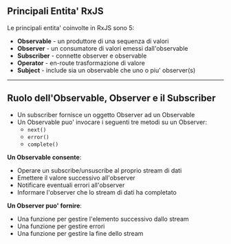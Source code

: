 ## Principali Entita' RxJS
Le principali entita' coinvolte in RxJS sono 5:
- **Observable** - un produttore di una sequenza di valori
- **Observer** - un consumatore di valori emessi dall'observable 
- **Subscriber** - connette observer e observable 
- **Operator** - en-route trasformazione di valore 
- **Subject** - include sia un observable che uno o piu' observer(s)
---
## Ruolo dell'Observable, Observer e il Subscriber
- Un subscriber fornisce un oggetto Observer ad un Observable 
- Un Observable puo' invocare i seguenti tre metodi su un Observer:  
  -  `next()`
  - `error()`
  - `complete()`
  
**Un Observable consente**:
- Operare un subscribe/unsuscribe al proprio stream di dati
- Emettere il valore successivo all'observer
- Notificare eventuali errori all'observer
- Informare l'observer che lo stream di dati ha completato

**Un Observer puo' fornire**:
- Una funzione per gestire l'elemento successivo dallo stream
- Una funzione per gestire errori
- Una funzione per gestire la fine dello stream
